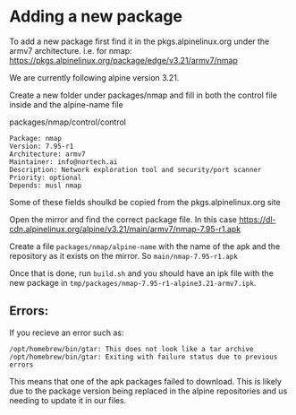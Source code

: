# Adding a new package

To add a new package first find it in the pkgs.alpinelinux.org under the armv7 architecture. i.e. for nmap: https://pkgs.alpinelinux.org/package/edge/v3.21/armv7/nmap


We are currently following alpine version 3.21.

Create a new folder under packages/nmap and fill in both the control file inside and the alpine-name file

packages/nmap/control/control
```
Package: nmap
Version: 7.95-r1
Architecture: armv7
Maintainer: info@nortech.ai
Description: Network exploration tool and security/port scanner
Priority: optional
Depends: musl nmap
```

Some of these fields shoulkd be copied from the pkgs.alpinelinux.org site

Open the mirror and find the correct package file. In this case
https://dl-cdn.alpinelinux.org/alpine/v3.21/main/armv7/nmap-7.95-r1.apk

Create a file `packages/nmap/alpine-name` with the name of the apk and the repository as it exists on the mirror. So `main/nmap-7.95-r1.apk`

Once that is done, run `build.sh` and you should have an ipk file with the new package in `tmp/packages/nmap-7.95-r1-alpine3.21-armv7.ipk`.

## Errors:

If you recieve an error such as:
```
/opt/homebrew/bin/gtar: This does not look like a tar archive
/opt/homebrew/bin/gtar: Exiting with failure status due to previous errors
```

This means that one of the apk packages failed to download. This is likely due to the package version being replaced in the alpine repositories
and us needing to update it in our files.